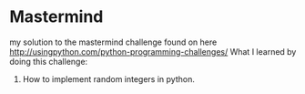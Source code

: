 # Mastermind
my solution to the mastermind challenge found on here http://usingpython.com/python-programming-challenges/ 
What I learned by doing this challenge:
1. How to implement random integers in python.
